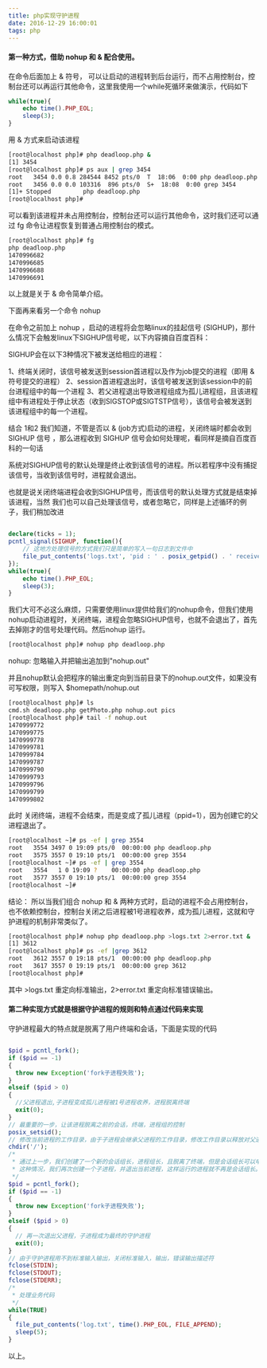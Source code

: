 ```yaml
---
title: php实现守护进程
date: 2016-12-29 16:00:01
tags: php
---
```


#### 第一种方式，借助 nohup 和 &  配合使用。

在命令后面加上 & 符号， 可以让启动的进程转到后台运行，而不占用控制台，控制台还可以再运行其他命令，这里我使用一个while死循环来做演示，代码如下


```php
while(true){
    echo time().PHP_EOL;
    sleep(3);
}
```
用 & 方式来启动该进程

```bash
[root@localhost php]# php deadloop.php &
[1] 3454
[root@localhost php]# ps aux | grep 3454
root   3454 0.0 0.8 284544 8452 pts/0  T  18:06  0:00 php deadloop.php
root   3456 0.0 0.0 103316  896 pts/0  S+  18:08  0:00 grep 3454
[1]+ Stopped         php deadloop.php
[root@localhost php]#
```
可以看到该进程并未占用控制台，控制台还可以运行其他命令，这时我们还可以通过 fg 命令让进程恢复到普通占用控制台的模式。
```bash
[root@localhost php]# fg
php deadloop.php
1470996682
1470996685
1470996688
1470996691
```
以上就是关于 & 命令简单介绍。

下面再来看另一个命令 nohup

在命令之前加上 nohup ，启动的进程将会忽略linux的挂起信号 (SIGHUP)，那什么情况下会触发linux下SIGHUP信号呢，以下内容摘自百度百科：

SIGHUP会在以下3种情况下被发送给相应的进程：

1、终端关闭时，该信号被发送到session首进程以及作为job提交的进程（即用 & 符号提交的进程）
2、session首进程退出时，该信号被发送到该session中的前台进程组中的每一个进程
3、若父进程退出导致进程组成为孤儿进程组，且该进程组中有进程处于停止状态（收到SIGSTOP或SIGTSTP信号），该信号会被发送到该进程组中的每一个进程。

结合 1和2 我们知道，不管是否以 & (job方式)启动的进程，关闭终端时都会收到  SIGHUP 信号 ，那么进程收到 SIGHUP 信号会如何处理呢，看同样是摘自百度百科的一句话

系统对SIGHUP信号的默认处理是终止收到该信号的进程。所以若程序中没有捕捉该信号，当收到该信号时，进程就会退出。

也就是说关闭终端进程会收到SIGHUP信号，而该信号的默认处理方式就是结束掉该进程，当然 我们也可以自己处理该信号，或者忽略它，同样是上述循环的例子，我们稍加改进
```php

declare(ticks = 1);
pcntl_signal(SIGHUP, function(){
    // 这地方处理信号的方式我们只是简单的写入一句日志到文件中
    file_put_contents('logs.txt', 'pid : ' . posix_getpid() . ' receive SIGHUP 信号' . PHP_EOL);
});
while(true){
    echo time().PHP_EOL;
    sleep(3);
}
```

我们大可不必这么麻烦，只需要使用linux提供给我们的nohup命令，但我们使用nohup启动进程时，关闭终端，进程会忽略SIGHUP信号，也就不会退出了，首先去掉刚才的信号处理代码。然后nohup 运行。

```bash
[root@localhost php]# nohup php deadloop.php
```
nohup: 忽略输入并把输出追加到"nohup.out"

并且nohup默认会把程序的输出重定向到当前目录下的nohup.out文件，如果没有可写权限，则写入 $homepath/nohup.out
```bash
[root@localhost php]# ls
cmd.sh deadloop.php getPhoto.php nohup.out pics
[root@localhost php]# tail -f nohup.out
1470999772
1470999775
1470999778
1470999781
1470999784
1470999787
1470999790
1470999793
1470999796
1470999799
1470999802
```
此时 关闭终端，进程不会结束，而是变成了孤儿进程（ppid=1），因为创建它的父进程退出了。
```bash
[root@localhost ~]# ps -ef | grep 3554
root   3554 3497 0 19:09 pts/0  00:00:00 php deadloop.php
root   3575 3557 0 19:10 pts/1  00:00:00 grep 3554
[root@localhost ~]# ps -ef | grep 3554
root   3554   1 0 19:09 ?    00:00:00 php deadloop.php
root   3577 3557 0 19:10 pts/1  00:00:00 grep 3554
[root@localhost ~]#
```
结论： 所以当我们组合 nohup 和 & 两种方式时，启动的进程不会占用控制台，也不依赖控制台，控制台关闭之后进程被1号进程收养，成为孤儿进程，这就和守护进程的机制非常类似了。

```bash
[root@localhost php]# nohup php deadloop.php >logs.txt 2>error.txt &
[1] 3612
[root@localhost php]# ps -ef |grep 3612
root   3612 3557 0 19:18 pts/1  00:00:00 php deadloop.php
root   3617 3557 0 19:19 pts/1  00:00:00 grep 3612
[root@localhost php]#
```
其中 >logs.txt 重定向标准输出，2>error.txt 重定向标准错误输出。

#### 第二种实现方式就是根据守护进程的规则和特点通过代码来实现

守护进程最大的特点就是脱离了用户终端和会话，下面是实现的代码

```php

$pid = pcntl_fork();
if ($pid == -1)
{
  throw new Exception('fork子进程失败');
}
elseif ($pid > 0)
{
  //父进程退出,子进程变成孤儿进程被1号进程收养，进程脱离终端
  exit(0);
}
// 最重要的一步，让该进程脱离之前的会话，终端，进程组的控制
posix_setsid();
// 修改当前进程的工作目录，由于子进程会继承父进程的工作目录，修改工作目录以释放对父进程工作目录的占用。
chdir('/');
/*
 * 通过上一步，我们创建了一个新的会话组长，进程组长，且脱离了终端，但是会话组长可以申请重新打开一个终端，为了避免
 * 这种情况，我们再次创建一个子进程，并退出当前进程，这样运行的进程就不再是会话组长。
 */
$pid = pcntl_fork();
if ($pid == -1)
{
  throw new Exception('fork子进程失败');
}
elseif ($pid > 0)
{
  // 再一次退出父进程，子进程成为最终的守护进程
  exit(0);
}
// 由于守护进程用不到标准输入输出，关闭标准输入，输出，错误输出描述符
fclose(STDIN);
fclose(STDOUT);
fclose(STDERR);
/*
 * 处理业务代码
 */
while(TRUE)
{
  file_put_contents('log.txt', time().PHP_EOL, FILE_APPEND);
  sleep(5);
}
```
以上。
